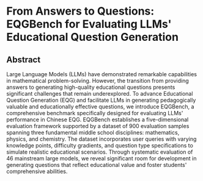 # From Answers to Questions: EQGBench for Evaluating LLMs' Educational Question Generation

## Abstract
Large Language Models (LLMs) have demonstrated remarkable capabilities in mathematical problem-solving. However, the transition from providing answers to generating high-quality educational questions presents significant challenges that remain underexplored. To advance Educational Question Generation (EQG) and facilitate LLMs in generating pedagogically valuable and educationally effective questions, we introduce EQGBench, a comprehensive benchmark specifically designed for evaluating LLMs' performance in Chinese EQG. EQGBench establishes a five-dimensional evaluation framework supported by a dataset of 900 evaluation samples spanning three fundamental middle school disciplines: mathematics, physics, and chemistry. The dataset incorporates user queries with varying knowledge points, difficulty gradients, and question type specifications to simulate realistic educational scenarios. Through systematic evaluation of 46 mainstream large models, we reveal significant room for development in generating questions that reflect educational value and foster students' comprehensive abilities.
